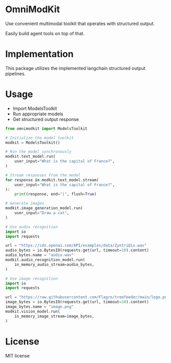 # OmniModKit

Use convenient multimodal toolkit that operates with structured output.

Easily build agent tools on top of that.

# Implementation
This package utilizes the implemented langchain structured output pipelines.

# Usage

- Import ModelsToolkit
- Run appropriate models
- Get structured output response

```python
from omnimodkit import ModelsToolkit

# Initialize the model toolkit
modkit = ModelsToolkit()

# Run the model synchronously
modkit.text_model.run(
    user_input="What is the capital of France?",
)

# Stream responses from the model
for response in modkit.text_model.stream(
    user_input="What is the capital of France?",
):
    print(response, end="|", flush=True)

# Generate images
modkit.image_generation_model.run(
    user_input="Draw a cat",
)

# Use audio recognition
import io
import requests

url = "https://cdn.openai.com/API/examples/data/ZyntriQix.wav"
audio_bytes = io.BytesIO(requests.get(url, timeout=10).content)
audio_bytes.name = "audio.wav"
modkit.audio_recognition_model.run(
    in_memory_audio_stream=audio_bytes,
)

# Use image recognition
import io
import requests

url = "https://raw.githubusercontent.com/Flagro/treefeeder/main/logo.png"
image_bytes = io.BytesIO(requests.get(url, timeout=10).content)
image_bytes.name = "image.png"
modkit.vision_model.run(
    in_memory_image_stream=image_bytes,
)
```

# License
MIT license
